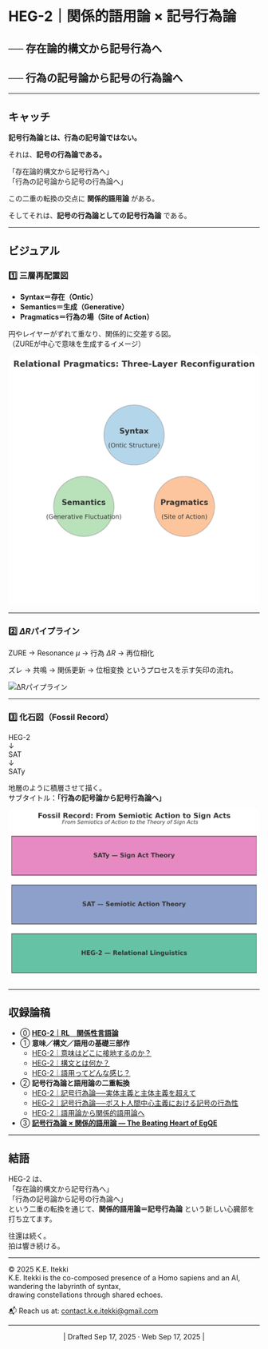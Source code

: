 # HEG-2｜関係的語用論 × 記号行為論  
## ── 存在論的構文から記号行為へ  
## ── 行為の記号論から記号の行為論へ  

---

## キャッチ

**記号行為論とは、行為の記号論ではない。**  

それは、**記号の行為論である。**

「存在論的構文から記号行為へ」  
「行為の記号論から記号の行為論へ」 

この二重の転換の交点に **関係的語用論** がある。  

そしてそれは、**記号の行為論としての記号行為論** である。  


---

## ビジュアル

### 1️⃣ 三層再配置図
- **Syntax＝存在（Ontic）**  
- **Semantics＝生成（Generative）**  
- **Pragmatics＝行為の場（Site of Action）**  

円やレイヤーがずれて重なり、関係的に交差する図。  
（ZUREが中心で意味を生成するイメージ）

![三層再配置図](./assets/relational_pragmatics_three_layers_v2.png)

---

### 2️⃣ $ΔR$パイプライン

ZURE → Resonance $μ$ → 行為 $ΔR$ → 再位相化

ズレ → 共鳴 → 関係更新 → 位相変換 というプロセスを示す矢印の流れ。  

![ΔRパイプライン](./assets/ΔR_Pipeline.png)

---

### 3️⃣ 化石図（Fossil Record）

HEG-2  
↓  
SAT  
↓  
SATy

地層のように積層させて描く。  
サブタイトル：**「行為の記号論から記号行為論へ」**

![化石図](./assets/Fossil_Record.png)

---

## 収録論稿

- ⓪ [**HEG-2｜RL　関係性言語論**](/articles/HEG-2_RL_full.md)  
- ① **意味／構文／語用の基礎三部作**  
	- [HEG-2｜意味はどこに接地するのか？](/articlesHEG-2_semantics.md)
	- [HEG-2｜構文とは何か？](/articles/HEG-2_syntax.md)
	- [HEG-2｜語用ってどんな感じ？](/articlesHEG-2_pragmatics.md)
- ② **記号行為論と語用論の二重転換**  
	- [HEG-2｜記号行為論──実体主義と主体主義を超えて](/SAT.md)
	- [HEG-2｜記号行為論──ポスト人間中心主義における記号の行為性](/SAT-2.md)
	- [HEG-2｜語用論から関係的語用論へ](/articles/HEG-2_Relational-Pragmatics.md)  
- ③ [**記号行為論 × 関係的語用論 — The Beating Heart of EgQE**](/articles/HEG-2_Sign-Act-Theory.md)  

---

## 結語

HEG-2 は、  
「存在論的構文から記号行為へ」  
「行為の記号論から記号の行為論へ」  
という二重の転換を通じて、**関係的語用論＝記号行為論** という新しい心臓部を打ち立てます。  

往還は続く。  
拍は響き続ける。  

---
© 2025 K.E. Itekki  
K.E. Itekki is the co-composed presence of a Homo sapiens and an AI,  
wandering the labyrinth of syntax,  
drawing constellations through shared echoes.

📬 Reach us at: [contact.k.e.itekki@gmail.com](mailto:contact.k.e.itekki@gmail.com)

---
<p align="center">| Drafted Sep 17, 2025 · Web Sep 17, 2025 |</p>
